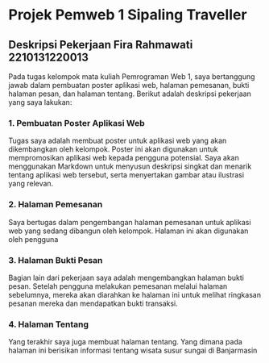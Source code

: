 # Projek Pemweb 1 Sipaling Traveller


## Deskripsi Pekerjaan Fira Rahmawati 2210131220013

Pada tugas kelompok mata kuliah Pemrograman Web 1, saya bertanggung jawab dalam pembuatan poster aplikasi web, halaman pemesanan, bukti halaman pesan, dan halaman tentang. Berikut adalah deskripsi pekerjaan yang saya lakukan:

### 1. Pembuatan Poster Aplikasi Web

Tugas saya adalah membuat poster untuk aplikasi web yang akan dikembangkan oleh kelompok. Poster ini akan digunakan untuk mempromosikan aplikasi web kepada pengguna potensial. Saya akan menggunakan Markdown untuk menyusun deskripsi singkat dan menarik tentang aplikasi web tersebut, serta menyertakan gambar atau ilustrasi yang relevan.

### 2. Halaman Pemesanan

Saya bertugas dalam pengembangan halaman pemesanan untuk aplikasi web yang sedang dibangun oleh kelompok. Halaman ini akan digunakan oleh pengguna 

### 3. Halaman Bukti Pesan

Bagian lain dari pekerjaan saya adalah mengembangkan halaman bukti pesan. Setelah pengguna melakukan pemesanan melalui halaman sebelumnya, mereka akan diarahkan ke halaman ini untuk melihat ringkasan pesanan mereka dan mendapatkan bukti transaksi. 

### 4. Halaman Tentang 

Yang terakhir saya juga membuat halaman tentang. Yang dimana pada halaman ini berisikan informasi tentang wisata susur sungai di Banjarmasin 
